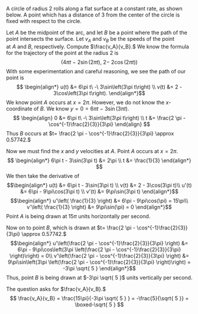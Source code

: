 A circle of radius 2 rolls along a flat surface at a constant rate, as shown below. A point which has a distance of 3 from the center of the circle is fixed with respect to the circle.  
  
Let $A$ be the midpoint of the arc, and let $B$ be a point where the path of the point intersects the surface. Let $v_A$ and $v_B$ be the speeds of the point at $A$ and $B,$ respectively. Compute $\frac{v_A}{v_B}.$
We know the formula for the trajectory of the point at the radius $2$ is $$\left(4\pi t\ -\ 2\sin\left(2\pi t\right),\ 2-\ 2\cos\left(2\pi t\right)\right)$$
With some experimentation and careful reasoning, we see the path of our point is $$
\begin{align*}
u(t) &= 6\pi t\ -\ 3\sin\left(3\pi t\right) \\ 
v(t) &= 2 - 3\cos\left(3\pi t\right).
\end{align*}$$
We know point $A$ occurs at $x=2\pi$. However, we do not know the $x$-coordinate of $B$. We know $y = 0 = 6\pi t\ -\ 3\sin\left(3\pi t\right)$.
$$
\begin{align}
0 &= 6\pi t\ -\ 3\sin\left(3\pi t\right) \\
t &= \frac{2 \pi - \cos^{-1}\frac{2}{3}}{3\pi}
\end{align}
$$
Thus $B$ occurs at $t= \frac{2 \pi - \cos^{-1}\frac{2}{3}}{3\pi} \approx 0.57742.$ 


Now we must find the $x$ and $y$ velocities at $A$. Point $A$ occurs at $x=2\pi$.
$$
\begin{align*}
6\pi t - 3\sin(3\pi t) &= 2\pi \\
t &= \frac{1}{3}
\end{align*}
$$
We then take the derivative of 
$$\begin{align*}
u(t) &= 6\pi t - 3\sin(3\pi t) \\ 
v(t) &= 2 - 3\cos(3\pi t)\\
u'(t) &= 6\pi - 9\pi\cos(3\pi t) \\ 
v'(t) &= 9\pi\sin(3\pi t)
\end{align*}$$
$$\begin{align*}
u'\left( \frac{1}{3} \right) &= 6\pi - 9\pi\cos(\pi) = 15\pi\\ 
v'\left( \frac{1}{3} \right) &= 9\pi\sin(\pi) = 0
\end{align*}$$
Point $A$ is being drawn at $15\pi$ units horizontally per second.

Now on to point $B$, which is drawn at $t= \frac{2 \pi - \cos^{-1}\frac{2}{3}}{3\pi} \approx 0.57742.$ 
$$\begin{align*}
u'\left(\frac{2 \pi - \cos^{-1}\frac{2}{3}}{3\pi} \right) &= 6\pi - 9\pi\cos\left(3\pi \left(\frac{2 \pi - \cos^{-1}\frac{2}{3}}{3\pi} \right)\right) = 0\\ 
v'\left(\frac{2 \pi - \cos^{-1}\frac{2}{3}}{3\pi} \right) &= 9\pi\sin\left(3\pi \left(\frac{2 \pi - \cos^{-1}\frac{2}{3}}{3\pi} \right)\right) = -3\pi \sqrt{ 5 }
\end{align*}$$
Thus, point $B$ is being drawn at $-3\pi \sqrt{ 5 }$ units vertically per second.


The question asks for $\frac{v_A}{v_B}.$
$$
\frac{v_A}{v_B} = \frac{15\pi}{-3\pi \sqrt{ 5 } } = -\frac{5}{\sqrt{ 5 }} = \boxed-\sqrt{ 5 }
$$